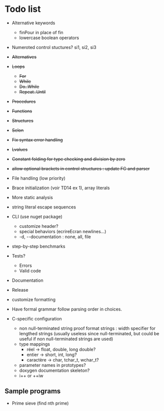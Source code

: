 # Todo list

- Alternative keywords
    - finPour in place of fin
    - lowercase boolean operators
- Numeroted control stuctures? si1, si2, si3

- ~~Alternatives~~
- ~~Loops~~
    - ~~For~~
    - ~~While~~
    - ~~Do..While~~
    - ~~Repeat..Until~~
- ~~Procedures~~
- ~~Functions~~
- ~~Structures~~
- ~~Selon~~
- ~~Fix syntax error handling~~
- ~~Lvalues~~
- ~~Constant folding for type checking and division by zero~~
- ~~allow optional brackets in control structures : update FG and parser~~
- File handling (low priority)
- Brace initialization (voir TD14 ex 1), array literals
- More static analysis
- string literal escape sequences
- CLI (use nuget package)
    - customize header?
    - special behaviors (ecrireEcran newlines...)
    - -d, --documentation : none, all, file
- step-by-step benchmarks
- Tests?
    - Errors
    - Valid code
- Documentation
- Release
- customize formatting
- Have formal grammar follow parsing order in choices.

- C-specific configuration
    - non null-terminated string proof format strings : width specifier for lengthed strings (usually useless since null-terminated, but could be useful if non null-terminated strings are used)
    - type mappings
        - réel &rarr; float, double, long double?
        - entier &rarr; short, int, long?
        - caractère &rarr; char, tchar_t, wchar_t?
    - parameter names in prototypes?
    - doxygen documentation skeleton?
    - i++ or ++iw

## Sample programs

- Prime sieve (find nth prime)
